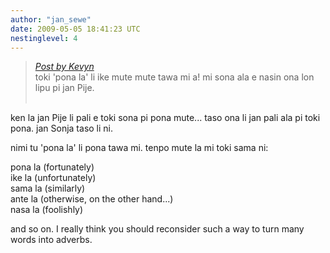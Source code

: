 ```yaml
---
author: "jan_sewe"
date: 2009-05-05 18:41:23 UTC
nestinglevel: 4
---
```

> [_Post by Kevyn_](/M5BuZ8CN/toki-ni-li-meli-lili-pi-toki-pona#post4)  
> toki 'pona la' li ike mute mute tawa mi a! mi sona ala e nasin ona lon lipu pi jan Pije.  
>    
> 

ken la jan Pije li pali e toki sona pi pona mute... taso ona li jan pali ala pi toki pona. jan Sonja taso li ni.  
  
nimi tu 'pona la' li pona tawa mi. tenpo mute la mi toki sama ni:  
  
pona la (fortunately)  
ike la (unfortunately)  
sama la (similarly)  
ante la (otherwise, on the other hand...)  
nasa la (foolishly)  
  
and so on. I really think you should reconsider such a way to turn many words into adverbs.